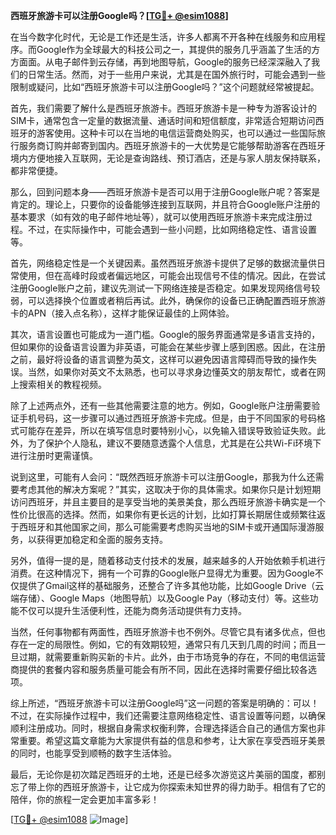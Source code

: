 **西班牙旅游卡可以注册Google吗？[[TG💪+ @esim1088](https://t.me/s/esim1088)]**

在当今数字化时代，无论是工作还是生活，许多人都离不开各种在线服务和应用程序。而Google作为全球最大的科技公司之一，其提供的服务几乎涵盖了生活的方方面面。从电子邮件到云存储，再到地图导航，Google的服务已经深深融入了我们的日常生活。然而，对于一些用户来说，尤其是在国外旅行时，可能会遇到一些限制或疑问，比如“西班牙旅游卡可以注册Google吗？”这个问题就经常被提起。

首先，我们需要了解什么是西班牙旅游卡。西班牙旅游卡是一种专为游客设计的SIM卡，通常包含一定量的数据流量、通话时间和短信额度，非常适合短期访问西班牙的游客使用。这种卡可以在当地的电信运营商处购买，也可以通过一些国际旅行服务商订购并邮寄到国内。西班牙旅游卡的一大优势是它能够帮助游客在西班牙境内方便地接入互联网，无论是查询路线、预订酒店，还是与家人朋友保持联系，都非常便捷。

那么，回到问题本身——西班牙旅游卡是否可以用于注册Google账户呢？答案是肯定的。理论上，只要你的设备能够连接到互联网，并且符合Google账户注册的基本要求（如有效的电子邮件地址等），就可以使用西班牙旅游卡来完成注册过程。不过，在实际操作中，可能会遇到一些小问题，比如网络稳定性、语言设置等。

首先，网络稳定性是一个关键因素。虽然西班牙旅游卡提供了足够的数据流量供日常使用，但在高峰时段或者偏远地区，可能会出现信号不佳的情况。因此，在尝试注册Google账户之前，建议先测试一下网络连接是否稳定。如果发现网络信号较弱，可以选择换个位置或者稍后再试。此外，确保你的设备已正确配置西班牙旅游卡的APN（接入点名称），这样才能保证最佳的上网体验。

其次，语言设置也可能成为一道门槛。Google的服务界面通常是多语言支持的，但如果你的设备语言设置为非英语，可能会在某些步骤上感到困惑。因此，在注册之前，最好将设备的语言调整为英文，这样可以避免因语言障碍而导致的操作失误。当然，如果你对英文不太熟悉，也可以寻求身边懂英文的朋友帮忙，或者在网上搜索相关的教程视频。

除了上述两点外，还有一些其他需要注意的地方。例如，Google账户注册需要验证手机号码，这一步骤可以通过西班牙旅游卡完成。但是，由于不同国家的号码格式可能存在差异，所以在填写信息时要特别小心，以免输入错误导致验证失败。此外，为了保护个人隐私，建议不要随意透露个人信息，尤其是在公共Wi-Fi环境下进行注册时更需谨慎。

说到这里，可能有人会问：“既然西班牙旅游卡可以注册Google，那我为什么还需要考虑其他的解决方案呢？”其实，这取决于你的具体需求。如果你只是计划短期访问西班牙，并且主要目的是享受当地的美景美食，那么西班牙旅游卡确实是一个性价比很高的选择。然而，如果你有更长远的计划，比如打算长期居住或频繁往返于西班牙和其他国家之间，那么可能需要考虑购买当地的SIM卡或开通国际漫游服务，以获得更加稳定和全面的服务支持。

另外，值得一提的是，随着移动支付技术的发展，越来越多的人开始依赖手机进行消费。在这种情况下，拥有一个可靠的Google账户显得尤为重要。因为Google不仅提供了Gmail这样的基础服务，还整合了许多其他功能，比如Google Drive（云端存储）、Google Maps（地图导航）以及Google Pay（移动支付）等。这些功能不仅可以提升生活便利性，还能为商务活动提供有力支持。

当然，任何事物都有两面性，西班牙旅游卡也不例外。尽管它具有诸多优点，但也存在一定的局限性。例如，它的有效期较短，通常只有几天到几周的时间；而且一旦过期，就需要重新购买新的卡片。此外，由于市场竞争的存在，不同的电信运营商提供的套餐内容和服务质量可能会有所不同，因此在选择时需要仔细比较各选项。

综上所述，“西班牙旅游卡可以注册Google吗”这一问题的答案是明确的：可以！不过，在实际操作过程中，我们还需要注意网络稳定性、语言设置等问题，以确保顺利注册成功。同时，根据自身需求权衡利弊，合理选择适合自己的通信方案也非常重要。希望这篇文章能为大家提供有益的信息和参考，让大家在享受西班牙美景的同时，也能享受到顺畅的数字生活体验。

最后，无论你是初次踏足西班牙的土地，还是已经多次游览这片美丽的国度，都别忘了带上你的西班牙旅游卡，让它成为你探索未知世界的得力助手。相信有了它的陪伴，你的旅程一定会更加丰富多彩！

[[TG💪+ @esim1088](https://t.me/s/esim1088) ![Image](https://i.postimg.cc/4NQfJmqS/Snipaste-2025-05-13-00-14-12.png)]